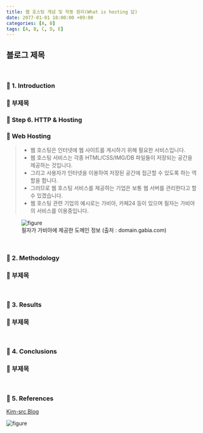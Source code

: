 ```yaml
---
title: 웹 호스팅 개념 및 작동 원리(What is hosting 답)
date: 2077-01-01 18:00:00 +09:00
categories: [A, B]
tags: [A, B, C, D, E]
---
```


<!-- 2099-01-01 글 작성 시작; 2099-01-01 페이지 호출 완료 -->
<h2>블로그 제목</h2>

<br>

### 🔔 1. Introduction
### 📌 부제목

### 🔔 Step 6. HTTP & Hosting
### 📌 Web Hosting
> - 웹 호스팅은 인터넷에 웹 사이트를 게시하기 위해 필요한 서비스입니다.
> - 웹 호스팅 서비스는 각종 HTML/CSS/IMG/DB 파일들이 저장되는 공간을 제공하는 것입니다.
> - 그리고 사용자가 인터넷을 이용하여 저장된 공간에 접근할 수 있도록 하는 역할을 합니다.
> - 그러므로 웹 호스팅 서비스를 제공하는 기업은 보통 웹 서버를 관리한다고 할 수 있겠습니다.
> - 웹 호스팅 관련 기업의 예시로는 가비아, 카페24 등이 있으며 필자는 가비아의 서비스를 이용중입니다.

<figure>
    <img src="https://github.com/Kim-src/Images/assets/150884526/f8d53920-3c5f-45eb-9400-e325371a5ee4" class="img" alt="figure">
    <figcaption>필자가 가비아에 제공한 도메인 정보 (출처 : domain.gabia.com)</figcaption>
</figure>

<br>

### 🔔 2. Methodology
### 📌 부제목

<br>

### 🔔 3. Results
### 📌 부제목

<br>

### 🔔 4. Conclusions
### 📌 부제목

<br>

### 🎁 5. References

<a href="https://kim-src.github.io/">Kim-src Blog</a>

<img src="https://github.com/Kim-src/Images/assets/150884526/9ba1ebbb-a79c-4e4c-a5f6-2149bb301cd8" class="img" alt="figure">

<br>
<br>
<br>
